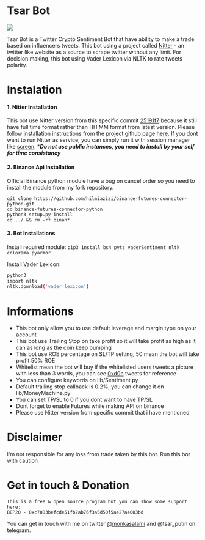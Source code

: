 # Tsar Bot
![](https://i.ibb.co/3vfVwXs/asd.jpg)

Tsar Bot is a Twitter Crypto Sentiment Bot that have ability to make a trade based on influencers tweets. This bot using a project called [Nitter](https://github.com/zedeus/nitter "Nitter") - an twitter like website as a source to scrape twitter without any limit. For decision making, this bot using Vader Lexicon via NLTK to rate tweets polarity.

# Instalation
#### 1. Nitter Installation
This bot use Nitter version from this specific commit [25191f7](https://github.com/zedeus/nitter/commit/25191f7c40efaa563d098092d04d6290affe28ba "25191f7")  because it still have full time format rather than HH:MM format from latest version. Please follow installation instructions from the project github page [here](https://github.com/zedeus/nitter "here"). If you dont want to run Nitter as service, you can simply run it with session manager like [screen](https://linuxize.com/post/how-to-use-linux-screen/ "screen").
****Do not use public instances, you need to install by your self for time consistancy***


#### 2. Binance Api Installation
Official Binance python module have a bug on cancel order so you need to install the module from my fork repository.


    git clone https://github.com/hilmiazizi/binance-futures-connector-python.git
    cd binance-futures-connector-python
    python3 setup.py install
    cd ../ && rm -rf binan*
    
#### 3. Bot Installations
Install required module:
`pip3 install bs4 pytz vaderSentiment nltk colorama pyarmor`

Install Vader Lexicon:
```bash
python3
import nltk
nltk.download('vader_lexicon')
```
# Informations
- This bot only allow you to use default leverage and margin type on your account
- This bot use Trailing Stop on take profit so it will take profit as high as it can as long as the coin keep pumping
- This bot use ROE percentage on SL/TP setting, 50 mean the bot will take profit 50% ROE
- Whitelist mean the bot will buy if the whitelisted users tweets a picture with less than 3 words, you can see [0xd0n](https://twitter.com/0xd0n/status/1483795095451324422 "0xd0n") tweets for reference
- You can configure keywords on lib/Sentiment.py
- Default trailing stop callback is 0.2%, you can change it on lib/MoneyMachine.py
- You can set TP/SL to 0 if you dont want to have TP/SL
- Dont forget to enable Futures while making API on binance
- Please use Nitter version from specific commit that i  have mentioned

# Disclaimer
I'm not responsible for any loss from trade taken by this bot. Run this bot with caution


# Get in touch & Donation


    This is a free & open source program but you can show some support here:
    BEP20 - 0xc7083befcde51fb2ab76f3a5d50f5ae27a4083bd
You can get in touch with me on twitter [@monkasalami](https://twitter.com/monkasalami "@monkasalami") and @tsar_putin on telegram.

